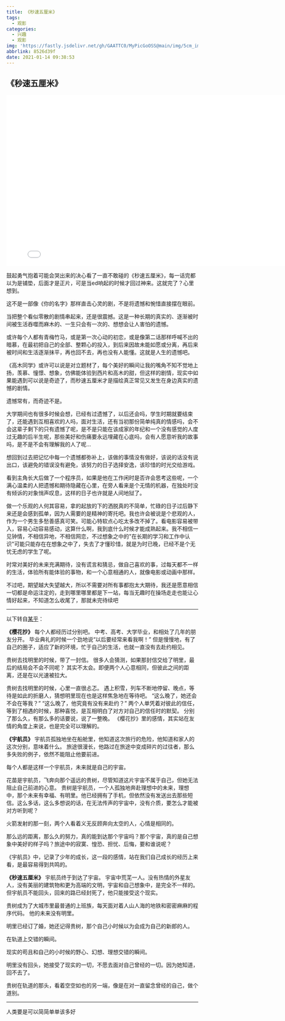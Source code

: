 ```yaml
---
title: 《秒速五厘米》
tags:
  - 观影
categories:
  - 兴趣
  - 观影
img: 'https://fastly.jsdelivr.net/gh/GAATTC0/MyPicGoOSS@main/img/5cm_img.jpg'
abbrlink: 8526d39f
date: 2021-01-14 09:38:53
---
```


## 《秒速五厘米》

<iframe width="800" height="450" src="//player.bilibili.com/player.html?aid=798277103&bvid=BV1cy4y1U7TE&cid=271532948&page=1" scrolling="no" border="0" frameborder="no" framespacing="0" allowfullscreen="true"> </iframe>

鼓起勇气抱着可能会哭出来的决心看了一直不敢碰的《秒速五厘米》，每一话完都以为是铺垫，后面才是正片，可是当ed响起的时候才回过神来。这就完了？心里想到。

这不是一部像《你的名字》那样直击心灵的剧，不是将遗憾和惋惜直接摆在眼前。

当把整个看似零散的剧情串起来，还是很震撼。这是一种长期的真实的、逐渐被时间被生活吞噬而麻木的、一生只会有一次的、想想会让人害怕的遗憾。

或许每个人都有青梅竹马，或是第一次心动的初恋，或是像第二话那样呼喊不出的暗慕，在最初把自己的全部、整颗心的投入，到后来因故未能如愿或分离，再后来被时间和生活逐渐抹平，再也回不去，再也没有人能懂。这就是人生的遗憾吧。

《高木同学》或许可以说是对立题材了，每个美好的瞬间让我的嘴角不知不觉地上扬，羡慕、憧憬、想象，仿佛能体验到西片和高木的甜，但这样的剧情，现实中如果能遇到可以说是奇迹了，而秒速五厘米才是描绘真正常见又发生在身边真实的遗憾的剧情。

遗憾常有，而奇迹不是。

大学期间也有很多时候会想，已经有过遗憾了，以后还会吗，学生时期就要结束了，还能遇到互相喜欢的人吗，面对生活，还有当初那份简单纯真的情感吗，会不会这辈子剩下的只有遗憾了呢，是不是只能在该成家的年纪和一个没有感觉的人度过无趣的后半生呢，那些美好和伤痛要永远埋藏在心底吗，会有人愿意听我的故事吗，是不是不会有理解我的人了呢…

想回到过去把记忆中每一个遗憾都弥补上，该做的事情没有做好，该说的话没有说出口，该避免的错误没有避免，该努力的日子选择安逸，该珍惜的时光交给游戏。

看到主角长大后做了一个程序员，如果是他在工作闲时是否许会思考这些呢，一个满心温柔的人把遗憾和期待隐藏在心里，在旁人看来是个无情的机器，在独处时没有倾诉的对象悄声叹息，这样的日子也许就是人间地狱了。

做一个乐观的人何其容易，拿的起放的下的洒脱真的不简单，忙碌的日子过后静下来还是会感到孤单，因为人需要的是精神的寄托吧。我也许会被说是个悲观的人，作为一个男生多愁善感真可笑。可能心特软点心吃太多改不掉了。看电影容易被带入，容易心动容易感动，这算什么啊，我到底什么时候才能成熟起来。我不相信一见钟情，不相信异地，不相信网恋，不过想象之中的"在长期的学习和工作中认识"可能只能存在在想象之中了，失去了才懂珍惜，就是为时已晚，已经不是个无忧无虑的学生了呢。

时常对美好的未来充满期待，没有谎言和猜忌，做自己喜欢的事，过每天都不一样的生活，体验所有能体验的事物，和一个心意相通的人，就像电影或动画中那样。

不过吧，期望越大失望越大，所以不需要对所有事都抱太大期待，我还是愿意相信一切都是命运注定的，走到哪里哪里都是下一站，每当无趣时在操场走走也能让心情好起来，不知道怎么收尾了，那就未完待续吧





<hr>

以下转自[某乎](https://www.zhihu.com/question/32759798)：

**《樱花抄》**
每个人都经历过分别吧。
中考、高考、大学毕业，和相处了几年的朋友分开。
毕业典礼的时候一个劲地说“以后要经常来看我啊！”
但是慢慢地，有了自己的圈子，适应了新的环境，忙于自己的生活，也就一直没有去赴约相见。

贵树去找明里的时候，带了一封信。
很多人会猜测，如果那封信交给了明里，最后的结局会不会不同呢？
其实不太会。即便两个人心意相同，但彼此之间的距离，还是在以光速被拉大。

贵树去找明里的时候，心里一直很忐忑。
遇上积雪，列车不断地停留、晚点，等待是如此的折磨人，猜想明里现在也是这样焦急地在等待吧。
“这么晚了，她还会不会在等我？”
“这么晚了，他究竟有没有来赴约？”
两个人单凭着对彼此的信任，等到了相遇的时候，那种喜悦，是互相明白了对方对自己的信任时的默契。
分别了那么久，有那么多的话要说，说了一整晚。
《樱花抄》里的感情，其实站在友情的角度上来说，也是完全可以理解的。

**《宇航员》**
宇航员孤独地坐在船舱里，他知道这次旅行的危险，他知道和家人的这次分别，意味着什么。
旅途很漫长，他路过在旅途中变成碎片的过往者，那么多失败的例子，依然不能阻止他要前进。

每个人都是这样一个宇航员，未来就是自己的宇宙。

花苗是宇航员，飞奔向那个遥远的贵树，尽管知道这片宇宙不属于自己，但她无法阻止自己前进的心意。
贵树是宇航员，一个人孤独地奔赴理想中的未来，理想中，那个未来有幸福、有明里。他已经拥有了手机，但依然没有发送出去那些短信。这么多话，这么多想说的话，在无法传声的宇宙中，没有介质，要怎么才能被对方听到呢？

火箭发射的那一刻，两个人看着义无反顾奔向太空的人，心情是相同的。

那么远的距离，那么久的努力，真的能到达那个宇宙吗？那个宇宙，真的是自己想象中美好的样子吗？旅途中的寂寞、惶恐、担忧、后悔，要和谁说呢？

《宇航员》中，记录了少年的成长，这一段的感情，站在我们自己成长的经历上来看，是最容易得到共鸣的。

**《秒速五厘米》**
宇航员终于到达了宇宙。
宇宙中荒芜一人。没有热情的外星友人，没有美丽的建筑物和更为高端的文明，宇宙和自己想象中，是完全不一样的。
但宇航员不能回头，回来的路已经封死了，他只能接受这个现实。

贵树成为了大城市里最普通的上班族，每天面对着人山人海的地铁和密密麻麻的程序代码。
他的未来没有明里。

明里已经订了婚，她还记得贵树，那个自己小时候以为会成为自己的新郎的人。

在轨道上交错的瞬间。

现实的苟且和自己的小时候的野心、幻想、理想交错的瞬间。

明里没有回头，她接受了现实的一切，不愿去面对自己曾经的一切。因为她知道，回不去了。

贵树在轨道的那头，看着空空如也的另一端，像是在对一直留念曾经的自己，做个道别。



<hr>

人类要是可以简简单单该多好